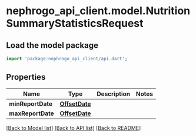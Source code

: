 # nephrogo_api_client.model.NutritionSummaryStatisticsRequest

## Load the model package
```dart
import 'package:nephrogo_api_client/api.dart';
```

## Properties
Name | Type | Description | Notes
------------ | ------------- | ------------- | -------------
**minReportDate** | [**OffsetDate**](OffsetDate.md) |  | 
**maxReportDate** | [**OffsetDate**](OffsetDate.md) |  | 

[[Back to Model list]](../README.md#documentation-for-models) [[Back to API list]](../README.md#documentation-for-api-endpoints) [[Back to README]](../README.md)


